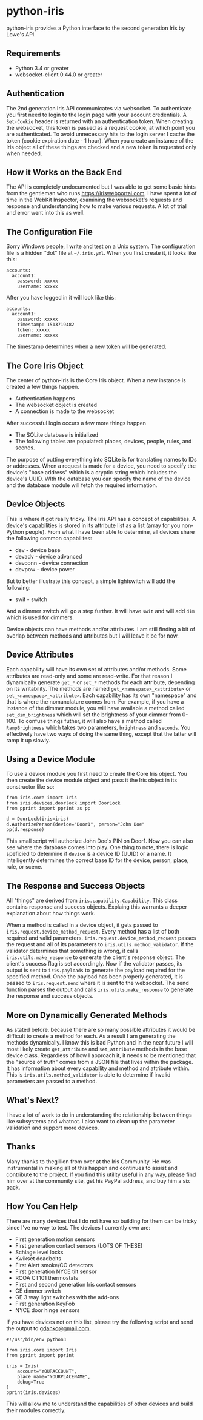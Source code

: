python-iris
===================

python-iris provides a Python interface to the second generation Iris by Lowe's API.

## Requirements
* Python 3.4 or greater
* websocket-client 0.44.0 or greater

## Authentication
The 2nd generation Iris API communicates via websocket. To authenticate you first need to login to the login page with your account credentials. A `Set-Cookie` header is returned with an authentication token. When creating the websocket, this token is passed as a request cookie, at which point you are authenticated. To avoid unnecessary hits to the login server I cache the token (cookie expiration date - 1 hour). When you create an instance of the Iris object all of these things are checked and a new token is requested only when needed.

## How it Works on the Back End
The API is completely undocumented but I was able to get some basic hints from the gentleman who runs https://iriswebportal.com. I have spent a lot of time in the WebKit Inspector, examining the websocket's requests and response and understanding how to make various requests. A lot of trial and error went into this as well.

## The Configuration File
Sorry Windows people, I write and test on a Unix system. The configuration file is a hidden "dot" file at `~/.iris.yml`. When you first create it, it looks like this:
```
accounts:
  account1:
    password: xxxxx
    username: xxxxx
```
After you have logged in it will look like this:
```
accounts:
  account1:
    password: xxxxx
    timestamp: 1513719482
    token: xxxxx
    username: xxxxx
```
The timestamp determines when a new token will be generated.

## The Core Iris Object
The center of python-iris is the Core Iris object. When a new instance is created a few things happen.
* Authentication happens
* The websocket object is created
* A connection is made to the websocket

After successful login occurs a few more things happen
* The SQLite database is initialized
* The following tables are populated: places, devices, people, rules, and scenes.

The purpose of putting everything into SQLite is for translating names to IDs or addresses. When a request is made for a device, you need to specify the device's "base address" which is a cryptic string which includes the device's UUID. WIth the database you can specify the name of the device and the database module will fetch the required information.

## Device Objects
This is where it got really tricky. The Iris API has a concept of capabilities. A device's capabilities is stored in its attribute list as a list (array for you non-Python people). From what I have been able to determine, all devices share the following common capabilites:
* dev - device base
* devadv - device advanced
* devconn - device connection
* devpow - device power

But to better illustrate this concept, a simple lightswitch will add the following:
* swit - switch

And a dimmer switch will go a step further. It will have `swit` and will add `dim` which is used for dimmers.

Device objects can have methods and/or attributes. I am still finding a bit of overlap between methods and attributes but I will leave it be for now.

## Device Attributes
Each capability will have its own set of attributes and/or methods. Some attributes are read-only and some are read-write. For that reason I dynamically generate `get_*` or `set_*` methods for each attribute, depending on its writability. The methods are named `get_<namespace>_<attribute>` or `set_<namespace>_<attribute>`. Each capability has its own "namespace" and that is where the nomanclature comes from. For example, if you have a instance of the dimmer module, you will have available a method called `set_dim_brightness` which will set the brightness of your dimmer from 0-100. To confuse things futher, it will also have a method called `RampBrightness` which takes two parameters, `brightness` and `seconds`. You effectively have two ways of doing the same thing, except that the latter will ramp it up slowly.

## Using a Device Module
To use a device module you first need to create the Core Iris object. You then create the device module object and pass it the Iris object in its constructor like so:
```
from iris.core import Iris
from iris.devices.doorlock import DoorLock
from pprint import pprint as pp

d = DoorLock(iris=iris)
d.AuthorizePerson(device="Door1", person="John Doe"
pp(d.response)
```
This small script will authorize John Doe's PIN on Door1. Now you can also see where the database comes into play. One thing to note, there is logic speficied to determine if `device` is a device ID (UUID) or a name. It intelligently determines the correct base ID for the device, person, place, rule, or scene.

## The Response and Success Objects
All "things" are derived from `iris.capability.Capability`. This class contains response and success objects. Explaing this warrants a deeper explanation about how things work.

When a method is called in a device object, it gets passed to `iris.request.device_method_request`. Every method has a list of both required and valid parameters. `iris.request.device_method_request` passes the request and all of its parameters to `iris.utils.method_validator`. If the validator determines that something is wrong, it calls `iris.utils.make_response` to generate the client's response object. The client's success flag is set accordingly. Now if the validator passes, its output is sent to `iris.payloads` to generate the payload required for the specified method. Once the payload has been properly generated, it is passed to `iris.request.send` where it is sent to the websocket. The send function parses the output and calls `iris.utils.make_response` to generate the response and success objects.

## More on Dynamically Generated Methods
As stated before, because there are so many possible attributes it would be difficult to create a method for each. As a result I am generating the methods dynamically. I know this is bad Python and in the near future I will most likely create `get_attribute` and `set_attribute` methods in the base device class. Regardless of how I approach it, it needs to be mentioned that the "source of truth" comes from a JSON file that lives within the package. It has information about every capability and method and attribute within. This is `iris.utils.method_validator` is able to determine if invalid parameters are passed to a method.

## What's Next?
I have a lot of work to do in understanding the relationship between things like subsystems and whatnot. I also want to clean up the parameter validation and support more devices.

## Thanks
Many thanks to thegillion from over at the Iris Community. He was instrumental in making all of this happen and continues to assist and contribute to the project. If you find this utility useful in any way, please find him over at the community site, get his PayPal address, and buy him a six pack.

## How You Can Help
There are many devices that I do not have so building for them can be tricky since I've no way to test. The devices I currently own are:
* First generation motion sensors
* First generation contact sensors (LOTS OF THESE)
* Schlage level locks
* Kwikset deadbolts
* First Alert smoke/CO detectors
* First generation NYCE tilt sensor
* RCOA CT101 thermostats
* First and second generation Iris contact sensors
* GE dimmer switch
* GE 3 way light switches with the add-ons
* First generation KeyFob
* NYCE door hinge sensors

If you have devices not on this list, please try the following script and send the output to gdanko@gmail.com.
```
#!/usr/bin/env python3

from iris.core import Iris
from pprint import pprint

iris = Iris(
	account="YOURACCOUNT",
	place_name="YOURPLACENAME",
	debug=True
)
pprint(iris.devices)
```
This will allow me to understand the capabilities of other devices and build their modules correctly.
